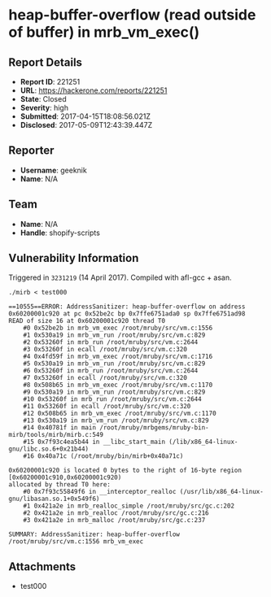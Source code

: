 # heap-buffer-overflow (read outside of buffer) in mrb_vm_exec()

## Report Details
- **Report ID**: 221251
- **URL**: https://hackerone.com/reports/221251
- **State**: Closed
- **Severity**: high
- **Submitted**: 2017-04-15T18:08:56.021Z
- **Disclosed**: 2017-05-09T12:43:39.447Z

## Reporter
- **Username**: geeknik
- **Name**: N/A

## Team
- **Name**: N/A
- **Handle**: shopify-scripts

## Vulnerability Information
Triggered in `3231219` (14 April 2017). Compiled with afl-gcc + asan.

`./mirb < test000`

```
==10555==ERROR: AddressSanitizer: heap-buffer-overflow on address 0x60200001c920 at pc 0x52be2c bp 0x7ffe6751ada0 sp 0x7ffe6751ad98
READ of size 16 at 0x60200001c920 thread T0
    #0 0x52be2b in mrb_vm_exec /root/mruby/src/vm.c:1556
    #1 0x530a19 in mrb_vm_run /root/mruby/src/vm.c:829
    #2 0x53260f in mrb_run /root/mruby/src/vm.c:2644
    #3 0x53260f in ecall /root/mruby/src/vm.c:320
    #4 0x4fd59f in mrb_vm_exec /root/mruby/src/vm.c:1716
    #5 0x530a19 in mrb_vm_run /root/mruby/src/vm.c:829
    #6 0x53260f in mrb_run /root/mruby/src/vm.c:2644
    #7 0x53260f in ecall /root/mruby/src/vm.c:320
    #8 0x508b65 in mrb_vm_exec /root/mruby/src/vm.c:1170
    #9 0x530a19 in mrb_vm_run /root/mruby/src/vm.c:829
    #10 0x53260f in mrb_run /root/mruby/src/vm.c:2644
    #11 0x53260f in ecall /root/mruby/src/vm.c:320
    #12 0x508b65 in mrb_vm_exec /root/mruby/src/vm.c:1170
    #13 0x530a19 in mrb_vm_run /root/mruby/src/vm.c:829
    #14 0x40781f in main /root/mruby/mrbgems/mruby-bin-mirb/tools/mirb/mirb.c:549
    #15 0x7f93c4ea5b44 in __libc_start_main (/lib/x86_64-linux-gnu/libc.so.6+0x21b44)
    #16 0x40a71c (/root/mruby/bin/mirb+0x40a71c)

0x60200001c920 is located 0 bytes to the right of 16-byte region [0x60200001c910,0x60200001c920)
allocated by thread T0 here:
    #0 0x7f93c55849f6 in __interceptor_realloc (/usr/lib/x86_64-linux-gnu/libasan.so.1+0x549f6)
    #1 0x421a2e in mrb_realloc_simple /root/mruby/src/gc.c:202
    #2 0x421a2e in mrb_realloc /root/mruby/src/gc.c:216
    #3 0x421a2e in mrb_malloc /root/mruby/src/gc.c:237

SUMMARY: AddressSanitizer: heap-buffer-overflow /root/mruby/src/vm.c:1556 mrb_vm_exec
```

## Attachments
- test000
